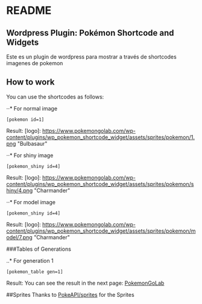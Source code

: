 # README
## Wordpress Plugin: Pokémon Shortcode and Widgets
Este es un plugin de wordpress para mostrar a través de shortcodes imagenes de pokemon

## How to work
You can use the shortcodes as follows:

⋅⋅* For normal image
```
[pokemon id=1]
```
Result:
[logo]:  https://www.pokemongolab.com/wp-content/plugins/wp_pokemon_shortcode_widget/assets/sprites/pokemon/1.png "Bulbasaur"

⋅⋅* For shiny image
```
[pokemon_shiny id=4]
```
Result:
[logo]:  https://www.pokemongolab.com/wp-content/plugins/wp_pokemon_shortcode_widget/assets/sprites/pokemon/shiny/4.png "Charmander"

⋅⋅* For model image
```
[pokemon_shiny id=4]
```
Result:
[logo]:  https://www.pokemongolab.com/wp-content/plugins/wp_pokemon_shortcode_widget/assets/sprites/pokemon/model/7.png "Charmander"

###Tables of Generations

..* For generation 1
```
[pokemon_table gen=1]
```
Result: You can see the result in the next page: [PokemonGoLab](https://www.pokemongolab.com/generacion-1)

##Sprites
Thanks to [PokeAPI/sprites](https://github.com/PokeAPI/sprites) for the Sprites
